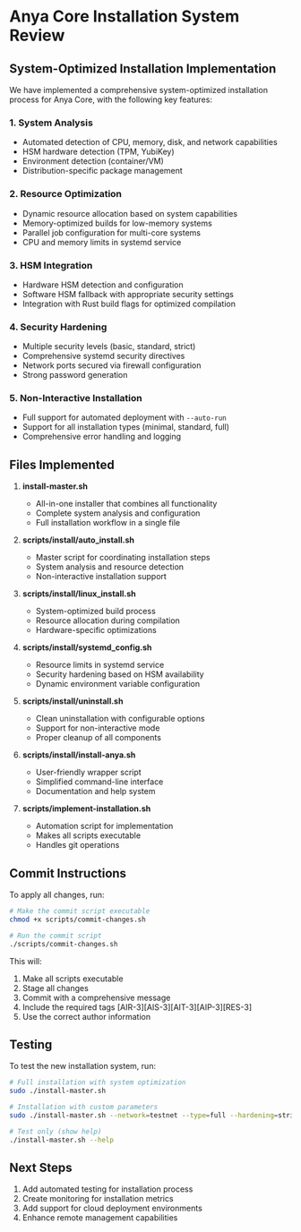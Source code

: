 # Anya Core Installation System Review

## System-Optimized Installation Implementation

We have implemented a comprehensive system-optimized installation process for Anya Core, with the following key features:

### 1. System Analysis

- Automated detection of CPU, memory, disk, and network capabilities
- HSM hardware detection (TPM, YubiKey)
- Environment detection (container/VM)
- Distribution-specific package management

### 2. Resource Optimization

- Dynamic resource allocation based on system capabilities
- Memory-optimized builds for low-memory systems
- Parallel job configuration for multi-core systems
- CPU and memory limits in systemd service

### 3. HSM Integration

- Hardware HSM detection and configuration
- Software HSM fallback with appropriate security settings
- Integration with Rust build flags for optimized compilation

### 4. Security Hardening

- Multiple security levels (basic, standard, strict)
- Comprehensive systemd security directives
- Network ports secured via firewall configuration
- Strong password generation

### 5. Non-Interactive Installation

- Full support for automated deployment with `--auto-run`
- Support for all installation types (minimal, standard, full)
- Comprehensive error handling and logging

## Files Implemented

1. **install-master.sh**
   - All-in-one installer that combines all functionality
   - Complete system analysis and configuration
   - Full installation workflow in a single file

2. **scripts/install/auto_install.sh**
   - Master script for coordinating installation steps
   - System analysis and resource detection
   - Non-interactive installation support

3. **scripts/install/linux_install.sh**
   - System-optimized build process
   - Resource allocation during compilation
   - Hardware-specific optimizations

4. **scripts/install/systemd_config.sh**
   - Resource limits in systemd service
   - Security hardening based on HSM availability
   - Dynamic environment variable configuration

5. **scripts/install/uninstall.sh**
   - Clean uninstallation with configurable options
   - Support for non-interactive mode
   - Proper cleanup of all components

6. **scripts/install/install-anya.sh**
   - User-friendly wrapper script
   - Simplified command-line interface
   - Documentation and help system

7. **scripts/implement-installation.sh**
   - Automation script for implementation
   - Makes all scripts executable
   - Handles git operations

## Commit Instructions

To apply all changes, run:

```bash
# Make the commit script executable
chmod +x scripts/commit-changes.sh

# Run the commit script
./scripts/commit-changes.sh
```

This will:

1. Make all scripts executable
2. Stage all changes
3. Commit with a comprehensive message
4. Include the required tags [AIR-3][AIS-3][AIT-3][AIP-3][RES-3]
5. Use the correct author information

## Testing

To test the new installation system, run:

```bash
# Full installation with system optimization
sudo ./install-master.sh

# Installation with custom parameters
sudo ./install-master.sh --network=testnet --type=full --hardening=strict --auto-run

# Test only (show help)
./install-master.sh --help
```

## Next Steps

1. Add automated testing for installation process
2. Create monitoring for installation metrics
3. Add support for cloud deployment environments
4. Enhance remote management capabilities 
